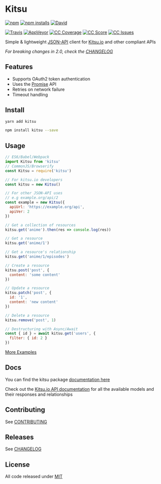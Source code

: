 # Kitsu

[![npm]][1]
[![npm installs]][1]
[![David]][7]

[![Travis]][2]
[![AppVeyor]][3]
[![CC Coverage]][4]
[![CC Score]][5]
[![CC Issues]][6]

Simple & lightweight [JSON-API][15] client for [Kitsu.io][KITSU] and other compliant APIs

*For breaking changes in 2.0, check the [CHANGELOG][16]*

## Features

- Supports OAuth2 token authentication
- Uses the [Promise][10] API
- Retries on network failure
- Timeout handling

## Install

```bash
yarn add kitsu
```

```bash
npm install kitsu --save
```

## Usage

```javascript
// ES6/Babel/Webpack
import Kitsu from 'kitsu'
// CommonJS/Browserify
const Kitsu = require('kitsu')

// For kitsu.io developers
const kitsu = new Kitsu()

// For other JSON-API uses
// e.g example.org/api/2
const example = new Kitsu({
  apiUrl: 'https://example.org/api',
  apiVer: 2
})

// Get a collection of resources
kitsu.get('anime').then(res => console.log(res))

// Get a resource
kitsu.get('anime/1')

// Get a resource's relationship
kitsu.get('anime/1/episodes')

// Create a resource
kitsu.post('post', {
  content: 'some content'
})

// Update a resource
kitsu.patch('post', {
  id: '1',
  content: 'new content'
})

// Delete a resource
kitsu.remove('post', 1)

// Destructuring with Async/Await
const { id } = await kitsu.get('users', { 
  filter: { id: 2 } 
})
```

[More Examples][11]

## Docs

You can find the kitsu package [documentation here][13]

Check out the [Kitsu.io API documentation][12] for all the available
models and their responses and relationships

## Contributing

See [CONTRIBUTING]

## Releases

See [CHANGELOG]

## License

All code released under [MIT]

[KITSU]:https://kitsu.io
[CHANGELOG]:https://github.com/wopian/kitsu-inactivity-pruner/blob/master/CHANGELOG.md
[CONTRIBUTING]:https://github.com/wopian/kitsu-inactivity-pruner/blob/master/CONTRIBUTING.md
[MIT]:https://github.com/wopian/kitsu/blob/master/LICENSE.md

[npm]:https://img.shields.io/npm/v/kitsu.svg?style=flat-square
[npm installs]:https://img.shields.io/npm/dt/kitsu.svg?style=flat-square
[Travis]:https://img.shields.io/travis/wopian/kitsu/master.svg?style=flat-square&label=linux%20%26%20macOS
[CC Coverage]:https://img.shields.io/codeclimate/coverage/github/wopian/kitsu.svg?style=flat-square
[CC Score]:https://img.shields.io/codeclimate/github/wopian/kitsu.svg?style=flat-square
[CC Issues]:https://img.shields.io/codeclimate/issues/github/wopian/kitsu.svg?style=flat-square
[David]:https://img.shields.io/david/wopian/kitsu.svg?style=flat-square
[AppVeyor]:https://img.shields.io/appveyor/ci/wopian/kitsu/master.svg?style=flat-square&label=windows
[1]:https://www.npmjs.com/package/kitsu
[2]:https://travis-ci.org/wopian/kitsu
[3]:https://ci.appveyor.com/project/wopian/kitsu
[4]:https://codeclimate.com/github/wopian/kitsu/coverage
[5]:https://codeclimate.com/github/wopian/kitsu
[6]:https://codeclimate.com/github/wopian/kitsu/issues
[7]:https://david-dm.org/wopian/kitsu
[8]:https://github.com/wopian/kitsu/blob/master/CHANGELOG.md
[9]:https://github.com/wopian/kitsu/blob/master/LICENSE.md
[10]:https://developer.mozilla.org/en-US/docs/Web/JavaScript/Guide/Using_promises
[11]:https://github.com/wopian/kitsu/tree/master/example
[12]:https://docs.kitsu.apiary.io
[13]:https://github.com/wopian/kitsu/tree/master/DOCS.md
[14]:http://jsonapi.org/implementations/#client-libraries-javascript
[15]:http://jsonapi.org
[16]:https://github.com/wopian/kitsu/blob/master/CHANGELOG.md#breaking-changes
